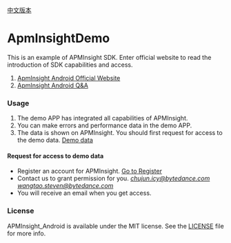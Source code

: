[中文版本](README.md)
# ApmInsightDemo
This is an example of APMInsight SDK. Enter official website to read the introduction of SDK capabilities and access. 
1. [ApmInsight Android Official Website](https://rangers.bytedance.net/help/doc?lid=6438&did=78965)
2. [ApmInsight Android Q&A](https://rangers.bytedance.net/help/doc?lid=6438&did=93509)

### Usage
1. The demo APP has integrated all capabilities of APMInsight.
2. You can make errors and performance data in the demo APP.
3. The data is shown on APMInsight. You should first request for access to the demo data. [Demo data](https://datarangers.com.cn/apminsight/crash/list?aid=194767&org_id=4210&time=%7B%22granularity%22%3A%22hour%22%2C%22duration%22%3A%22recently%22%2C%22range%22%3A1%7D&filters=%7B%22type%22%3A%22and%22%2C%22sub_conditions%22%3A%5B%7B%22dimension%22%3A%22os%22%2C%22op%22%3A%22in%22%2C%22values%22%3A%5B%22Android%22%5D%7D%5D%7D)
#### Request for access to demo data
* Register an account for APMInsight. [Go to Register](https://datarangers.com.cn/product/apminsight)
* Contact us to grant permission for you.  *chujun.icy@bytedance.com*  *wangtao.steven@bytedance.com*
* You will receive an email when you get access.

### License
APMInsight_Android is available under the MIT license. See the [LICENSE](LICENSE) file for more info.
